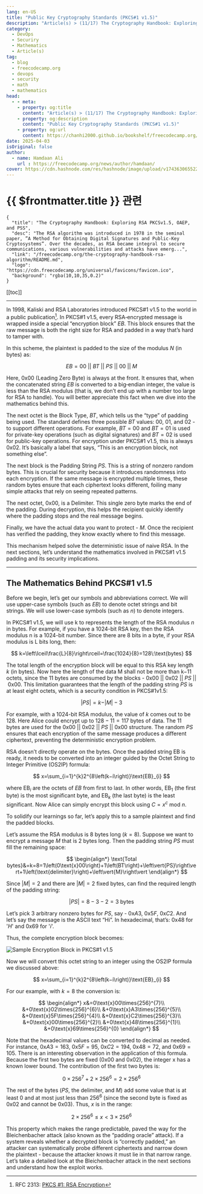 ```yaml
---
lang: en-US
title: "Public Key Cryptography Standards (PKCS#1 v1.5)"
description: "Article(s) > (11/17) The Cryptography Handbook: Exploring RSA PKCSv1.5, OAEP, and PSS" 
category:
  - DevOps
  - Securiry
  - Mathematics
  - Article(s)
tag:
  - blog
  - freecodecamp.org
  - devops
  - security
  - math
  - mathematics
head:
  - - meta:
    - property: og:title
      content: "Article(s) > (11/17) The Cryptography Handbook: Exploring RSA PKCSv1.5, OAEP, and PSS"
    - property: og:description
      content: "Public Key Cryptography Standards (PKCS#1 v1.5)"
    - property: og:url
      content: https://chanhi2000.github.io/bookshelf/freecodecamp.org/the-cryptography-handbook-rsa-algorithm/public-key-cryptography-standards-pkcs1-v15.html
date: 2025-04-03
isOriginal: false
author:
  - name: Hamdaan Ali
    url : https://freecodecamp.org/news/author/hamdaan/
cover: https://cdn.hashnode.com/res/hashnode/image/upload/v1743630655223/f7e0c094-2103-42cd-97bd-be79d14fff67.png
---
```


# {{ $frontmatter.title }} 관련

```component VPCard
{
  "title": "The Cryptography Handbook: Exploring RSA PKCSv1.5, OAEP, and PSS",
  "desc": "The RSA algorithm was introduced in 1978 in the seminal paper, ”A Method for Obtaining Digital Signatures and Public-Key Cryptosystems”. Over the decades, as RSA became integral to secure communications, various vulnerabilities and attacks have emerg...",
  "link": "/freecodecamp.org/the-cryptography-handbook-rsa-algorithm/README.md",
  "logo": "https://cdn.freecodecamp.org/universal/favicons/favicon.ico",
  "background": "rgba(10,10,35,0.2)"
}
```

[[toc]]

---

<SiteInfo
  name="The Cryptography Handbook: Exploring RSA PKCSv1.5, OAEP, and PSS"
  desc="The RSA algorithm was introduced in 1978 in the seminal paper, ”A Method for Obtaining Digital Signatures and Public-Key Cryptosystems”. Over the decades, as RSA became integral to secure communications, various vulnerabilities and attacks have emerg..."
  url="https://freecodecamp.org/news/the-cryptography-handbook-rsa-algorithm#heading-public-key-cryptography-standards-pkcs1-v15"
  logo="https://cdn.freecodecamp.org/universal/favicons/favicon.ico"
  preview="https://cdn.hashnode.com/res/hashnode/image/upload/v1743630655223/f7e0c094-2103-42cd-97bd-be79d14fff67.png"/>

In 1998, Kaliski and RSA Laboratories introduced PKCS#1 v1.5 to the world in a public publication[^1]. In PKCS#1 v1.5, every RSA‐encrypted message is wrapped inside a special “encryption block” $EB$. This block ensures that the raw message is both the right size for RSA and padded in a way that’s hard to tamper with.

In this scheme, the plaintext is padded to the size of the modulus $N$ (in bytes) as:

$$
EB=00\:\vert\vert\:BT\:\vert\vert\:PS\:\vert\vert\:00\:\vert\vert\:M
$$

Here, $0\text{x}00$ (Leading Zero Byte) is always at the front. It ensures that, when the concatenated string $EB$ is converted to a big‐endian integer, the value is less than the RSA modulus (that is, we don’t end up with a number too large for RSA to handle). You will better appreciate this fact when we dive into the mathematics behind this.

The next octet is the Block Type, $BT$, which tells us the “type” of padding being used. The standard defines three possible $BT$ values: $00$, $01$, and $02$ - to support different operations. For example, $BT=00$ and $BT=01$ is used for private-key operations (such as digital signatures) and $BT=02$ is used for public-key operations. For encryption under PKCS#1 v1.5, this is always 0x02. It’s basically a label that says, “This is an encryption block, not something else”.

The next block is the Padding String $PS$. This is a string of nonzero random bytes. This is crucial for security because it introduces randomness into each encryption. If the same message is encrypted multiple times, these random bytes ensure that each ciphertext looks different, foiling many simple attacks that rely on seeing repeated patterns.

The next octet, $0\text{x}00$, is a Delimiter. This single zero byte marks the end of the padding. During decryption, this helps the recipient quickly identify where the padding stops and the real message begins.

Finally, we have the actual data you want to protect - $M$. Once the recipient has verified the padding, they know exactly where to find this message.

This mechanism helped solve the deterministic issue of naive RSA. In the next sections, let’s understand the mathematics involved in PKCS#1 v1.5 padding and its security implications.

---

## The Mathematics Behind PKCS#1 v1.5

Before we begin, let’s get our symbols and abbreviations correct. We will use upper-case symbols (such as $EB$) to denote octet strings and bit strings. We will use lower-case symbols (such as $n$) to denote integers.

In PKCS#1 v1.5, we will use k to represents the length of the RSA modulus $n$ in bytes. For example, if you have a 1024-bit RSA key, then the RSA modulus n is a 1024-bit number. Since there are 8 bits in a byte, if your RSA modulus is L bits long, then:

$$
k=\left\lceil\frac{L}{8}\right\rceil=\frac{1024}{8}=128\:\text{bytes}
$$

The total length of the encryption block will be equal to this RSA key length $k$ (in bytes). Now here the length of the data M shall not be more than k−11 octets, since the $11$ bytes are consumed by the blocks - $0\text{x}00\:\vert\vert\:0\text{x}02\:\vert\vert\:PS\:\vert\vert\:0\text{x}00$. This limitation guarantees that the length of the padding string $PS$ is at least eight octets, which is a security condition in PKCS#1v1.5:

$$
\vert{PS}\vert=k-\vert{M}\vert-3
$$

For example, with a 1024-bit RSA modulus, the value of $k$ comes out to be $128$. Here Alice could encrypt up to $128−11=117$ bytes of data. The $11$ bytes are used for the $0\text{x}00\:\vert\vert\:0\text{x}02\:\vert\vert\:PS\:\vert\vert\:0\text{x}00$ structure. The random $PS$ ensures that each encryption of the same message produces a different ciphertext, preventing the deterministic encryption problem.

RSA doesn’t directly operate on the bytes. Once the padded string $\text{EB}$ is ready, it needs to be converted into an integer guided by the Octet String to Integer Primitive (OS2IP) formula:

$$
x=\sum_{i=1}^{k}2^{8\left(k−i\right)}\text{EB}_{i}
$$

where $\text{EB}_{i}$ are the octets of $EB$ from first to last. In other words, $\text{EB}_{1}$ (the first byte) is the most significant byte, and $\text{EB}_{k}$ (the last byte) is the least significant. Now Alice can simply encrypt this block using $C=x^{c}\:\text{mod}\:n$.

To solidify our learnings so far, let’s apply this to a sample plaintext and find the padded blocks.

Let’s assume the RSA modulus is 8 bytes long $(k=8)$. Suppose we want to encrypt a message $M$ that is $2$ bytes long. Then the padding string $PS$ must fill the remaining space:

$$
\begin{align*}
\text{Total bytes}&=k=8=1\left(0\text{x}00\right)+1\left(BT\right)+\left\vert{PS}\right\vert+1\left(\text{delimiter}\right)+\left\vert{M}\right\vert
\end{align*}
$$

Since $\left\vert{M}\right\vert=2$ and there are $\left\vert{M}\right\vert=2$ fixed bytes, can find the required length of the padding string:

$$
\left\vert{PS}\right\vert=8−3−2=3\:\text{bytes}
$$

Let’s pick 3 arbitrary nonzero bytes for $PS$, say - $0\text{x}A3$, $0\text{x}5F$, $0\text{x}C2$. And let’s say the message is the ASCII text “Hi”. In hexadecimal, that’s: $0\text{x}48$ for '$H$' and $0\text{x}69$ for '$i$'.

Thus, the complete encryption block becomes:

![Sample Encryption Block in PKCS#1 v1.5](https://cdn.hashnode.com/res/hashnode/image/upload/v1742368983011/f682532c-6664-4197-8e77-60ea034f82c5.png)

Now we will convert this octet string to an integer using the OS2IP formula we discussed above:

$$
x=\sum_{i=1}^{k}2^{8\left(k−i\right)}\text{EB}_{i}
$$

For our example, with $k=8$ the conversion is:

$$
\begin{align*}
x&=0\text{x}00\times{256}^{7}\\
&+0\text{x}02\times{256}^{6}\\
&+0\text{x}A3\times{256}^{5}\\
&+0\text{x}5F\times{256}^{4}\\
&+0\text{x}C2\times{256}^{3}\\
&+0\text{x}00\times{256}^{2}\\
&+0\text{x}48\times{256}^{1}\\
&+0\text{x}69\times{256}^{0}
\end{align*}
$$

Note that the hexadecimal values can be converted to decimal as needed. For instance, $0\text{x}A3=163$, $0\text{x}5F=95$, $0\text{x}C2=194$, $0\text{x}48=72$, and $0\text{x}69=105$. There is an interesting observation in the application of this formula. Because the first two bytes are fixed ($0\text{x}00$ and $0\text{x}02$), the integer x has a known lower bound. The contribution of the first two bytes is:

$$
0\times{256}^{7}+2\times{256}^{6}=2\times{256}^{6}
$$

The rest of the bytes ($PS$, the delimiter, and $M$) add some value that is at least $0$ and at most just less than $256^{6}$ (since the second byte is fixed as $0\text{x}02$ and cannot be $0\text{x}03$). Thus, $x$ is in the range:

$$
2\times{256}^{6}\le{x}\lt{3}\times{256}^{6}
$$

This property which makes the range predictable, paved the way for the Bleichenbacher attack (also known as the “padding oracle” attack). If a system reveals whether a decrypted block is “correctly padded,” an attacker can systematically probe different ciphertexts and narrow down the plaintext - because the attacker knows it must lie in that narrow range. Let’s take a detailed look at the Bleichenbacher attack in the next sections and understand how the exploit works.

[^1]: RFC 2313: [<FontIcon icon="fas fa-globe"/>PKCS #1: RSA Encryption](https://rfc-editor.org/rfc/rfc2313.html)
